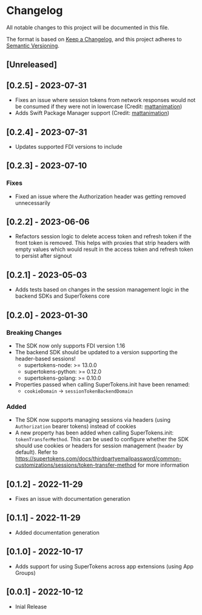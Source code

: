 # Changelog
All notable changes to this project will be documented in this file.

The format is based on [Keep a Changelog](https://keepachangelog.com/en/1.0.0/),
and this project adheres to [Semantic Versioning](https://semver.org/spec/v2.0.0.html).

## [Unreleased]

## [0.2.5] - 2023-07-31

- Fixes an issue where session tokens from network responses would not be consumed if they were not in lowercase (Credit: [mattanimation](https://github.com/mattanimation))
- Adds Swift Package Manager support (Credit: [mattanimation](https://github.com/mattanimation))

## [0.2.4] - 2023-07-31

- Updates supported FDI versions to include

## [0.2.3] - 2023-07-10

### Fixes

- Fixed an issue where the Authorization header was getting removed unnecessarily

## [0.2.2] - 2023-06-06

- Refactors session logic to delete access token and refresh token if the front token is removed. This helps with proxies that strip headers with empty values which would result in the access token and refresh token to persist after signout

## [0.2.1] - 2023-05-03

- Adds tests based on changes in the session management logic in the backend SDKs and SuperTokens core

## [0.2.0] - 2023-01-30

### Breaking Changes

- The SDK now only supports FDI version 1.16
- The backend SDK should be updated to a version supporting the header-based sessions!
    -   supertokens-node: >= 13.0.0
    -   supertokens-python: >= 0.12.0
    -   supertokens-golang: >= 0.10.0
- Properties passed when calling SuperTokens.init have been renamed:
    - `cookieDomain` -> `sessionTokenBackendDomain`

### Added

- The SDK now supports managing sessions via headers (using `Authorization` bearer tokens) instead of cookies
- A new property has been added when calling SuperTokens.init: `tokenTransferMethod`. This can be used to configure whether the SDK should use cookies or headers for session management (`header` by default). Refer to https://supertokens.com/docs/thirdpartyemailpassword/common-customizations/sessions/token-transfer-method for more information

## [0.1.2] - 2022-11-29

- Fixes an issue with documentation generation

## [0.1.1] - 2022-11-29

- Added documentation generation

## [0.1.0] - 2022-10-17

- Adds support for using SuperTokens across app extensions (using App Groups)

## [0.0.1] - 2022-10-12

- Inial Release